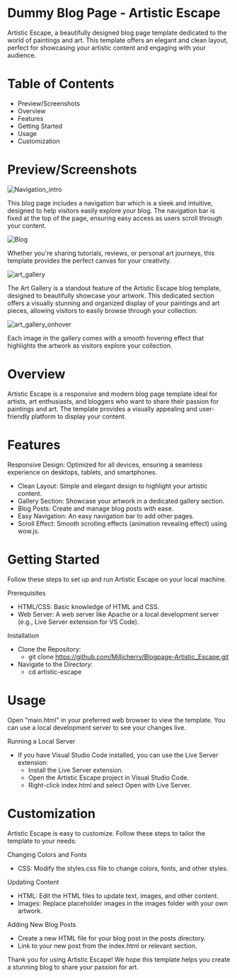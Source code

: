 # Dummy Blog Page - Artistic Escape
Artistic Escape, a beautifully designed blog page template dedicated to the world of paintings and art. This template offers an elegant and clean layout, perfect for showcasing your artistic content and engaging with your audience.
# Table of Contents
- Preview/Screenshots
- Overview
- Features
- Getting Started
- Usage
- Customization
# Preview/Screenshots
![Navigation_intro](https://github.com/Millicherry/project1/assets/112054339/01548d1c-ce9a-4e3a-8353-6d5d5c69e063)

This blog page includes a navigation bar which is a sleek and intuitive, designed to help visitors easily explore your blog. The navigation bar is fixed at the top of the page, ensuring easy access as users scroll through your content.

![Blog](https://github.com/Millicherry/project1/assets/112054339/30acee2f-8c36-4673-9e19-e29be206ae27)

Whether you're sharing tutorials, reviews, or personal art journeys, this template provides the perfect canvas for your creativity.

![art_gallery](https://github.com/Millicherry/project1/assets/112054339/30de19ae-44c6-4bf3-93e9-24215524d801)

The Art Gallery is a standout feature of the Artistic Escape blog template, designed to beautifully showcase your artwork. This dedicated section offers a visually stunning and organized display of your paintings and art pieces, allowing visitors to easily browse through your collection. 

![art_gallery_onhover](https://github.com/Millicherry/project1/assets/112054339/9ffb2b36-a63c-461a-b2e5-c96d3f45c243)

Each image in the gallery comes with a smooth hovering effect that highlights the artwork as visitors explore your collection. 

# Overview
Artistic Escape is a responsive and modern blog page template ideal for artists, art enthusiasts, and bloggers who want to share their passion for paintings and art. The template provides a visually appealing and user-friendly platform to display your content.
# Features
Responsive Design: Optimized for all devices, ensuring a seamless experience on desktops, tablets, and smartphones.
- Clean Layout: Simple and elegant design to highlight your artistic content.
- Gallery Section: Showcase your artwork in a dedicated gallery section.
- Blog Posts: Create and manage blog posts with ease.
- Easy Navigation: An easy navigation bar to add other pages.
- Scroll Effect: Smooth scrolling effects (animation revealing effect) using wow.js.
# Getting Started
Follow these steps to set up and run Artistic Escape on your local machine.

Prerequisites
  - HTML/CSS: Basic knowledge of HTML and CSS.
  - Web Server: A web server like Apache or a local development server (e.g., Live Server extension for VS Code).

Installation
- Clone the Repository:
  - git clone https://github.com/Millicherry/Blogpage-Artistic_Escape.git
- Navigate to the Directory:
  - cd artistic-escape
 
# Usage
Open "main.html" in your preferred web browser to view the template. You can use a local development server to see your changes live.

Running a Local Server
- If you have Visual Studio Code installed, you can use the Live Server extension:
  - Install the Live Server extension.
  - Open the Artistic Escape project in Visual Studio Code.
  - Right-click index.html and select Open with Live Server.
# Customization
Artistic Escape is easy to customize. Follow these steps to tailor the template to your needs:

Changing Colors and Fonts
- CSS: Modify the styles.css file to change colors, fonts, and other styles.
  
Updating Content
- HTML: Edit the HTML files to update text, images, and other content.
- Images: Replace placeholder images in the images folder with your own artwork.
  
Adding New Blog Posts
- Create a new HTML file for your blog post in the posts directory.
- Link to your new post from the index.html or relevant section.
  
Thank you for using Artistic Escape! We hope this template helps you create a stunning blog to share your passion for art.
